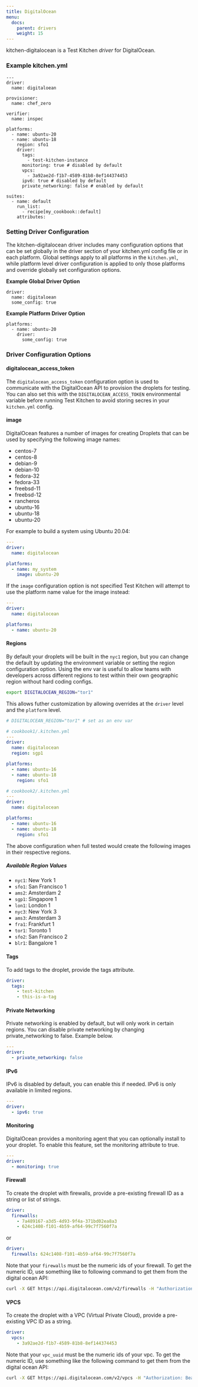 ```yaml
---
title: DigitalOcean
menu:
  docs:
    parent: drivers
    weight: 15
---
```


kitchen-digitalocean is a Test Kitchen *driver* for DigitalOcean.

### Example **kitchen.yml**

```
---
driver:
  name: digitaloean

provisioner:
  name: chef_zero

verifier:
  name: inspec

platforms:
  - name: ubuntu-20
  - name: ubuntu-18
    region: sfo1
    driver:
      tags:
        - test-kitchen-instance
      monitoring: true # disabled by default
      vpcs:
        - 3a92ae2d-f1b7-4589-81b8-8ef144374453
      ipv6: true # disabled by default
      private_networking: false # enabled by default

suites:
  - name: default
    run_list:
      - recipe[my_cookbook::default]
    attributes:
```

### Setting Driver Configuration

The kitchen-digitalocean driver includes many configuration options that can be set globally in the driver section of your kitchen.yml config file or in each platform. Global settings apply to all platforms in the `kitchen.yml`, while platform level driver configuration is applied to only those platforms and override globally set configuration options.

**Example Global Driver Option**

```
driver:
  name: digitaloean
  some_config: true
```

**Example Platform Driver Option**

```
platforms:
  - name: ubuntu-20
    driver:
      some_config: true
```

### Driver Configuration Options

#### digitalocean_access_token

The `digitalocean_access_token` configuration option is used to communicate with the DigitalOcean API to provision the droplets for testing. You can also set this with the `DIGITALOCEAN_ACCESS_TOKEN` environmental variable before running Test Kitchen to avoid storing secres in your `kitchen.yml` config.

#### image

DigitalOcean features a number of images for creating Droplets that can be used by specifying the following image names:

- centos-7
- centos-8
- debian-9
- debian-10
- fedora-32
- fedora-33
- freebsd-11
- freebsd-12
- rancheros
- ubuntu-16
- ubuntu-18
- ubuntu-20

For example to build a system using Ubuntu 20.04:

```yaml
---
driver:
  name: digitalocean

platforms:
  - name: my_system
    image: ubuntu-20
```

If the `image` configuration option is not specified Test Kitchen will attempt to use the platform name value for the image instead:

```yaml
---
driver:
  name: digitalocean

platforms:
  - name: ubuntu-20
```

#### Regions

By default your droplets will be built in the `nyc1` region, but you can change the default by updating the environment variable or setting the region configuration option. Using the env var is useful to allow teams with developers across different regions to test within their own geographic region without hard coding configs.

```bash
export DIGITALOCEAN_REGION="tor1"
```

This allows futher customization by allowing overrides at the `driver` level and the `platform` level.

```yaml
# DIGITALOCEAN_REGION="tor1" # set as an env var

# cookbook1/.kitchen.yml
---
driver:
  name: digitalocean
  region: sgp1

platforms:
  - name: ubuntu-16
  - name: ubuntu-18
    region: sfo1

# cookbook2/.kitchen.yml
---
driver:
  name: digitalocean

platforms:
  - name: ubuntu-16
  - name: ubuntu-18
    region: sfo1
```

The above configuration when full tested would create the following images in their respective regions.

##### Available Region Values

- `nyc1`: New York 1
- `sfo1`: San Francisco 1
- `ams2`: Amsterdam 2
- `sgp1`: Singapore 1
- `lon1`: London 1
- `nyc3`: New York 3
- `ams3`: Amsterdam 3
- `fra1`: Frankfurt 1
- `tor1`: Toronto 1
- `sfo2`: San Francisco 2
- `blr1`: Bangalore 1

#### Tags

To add tags to the droplet, provide the tags attribute.

```yaml
driver:
  tags:
    - test-kitchen
    - this-is-a-tag
```

#### Private Networking

Private networking is enabled by default, but will only work in certain regions. You can disable private networking by changing private_networking to
false. Example below.

```yaml
---
driver:
  - private_networking: false
```

#### IPv6

IPv6 is disabled by default, you can enable this if needed. IPv6 is only available in limited regions.

```yaml
---
driver:
  - ipv6: true
```

#### Monitoring

DigitalOcean provides a monitoring agent that you can optionally install to your
droplet.  To enable this feature, set the monitoring attribute to true.

```yaml
---
driver:
  - monitoring: true
```

#### Firewall

To create the droplet with firewalls, provide a pre-existing firewall ID as a
string or list of strings.

```yaml
driver:
  firewalls:
    - 7a489167-a3d5-4d93-9f4a-371bd02ea8a3
    - 624c1408-f101-4b59-af64-99c7f7560f7a
```

or

```yaml
driver:
  firewalls: 624c1408-f101-4b59-af64-99c7f7560f7a
```

Note that your `firewalls` must be the numeric ids of your firewall. To get the
numeric ID, use something like to following command to get them from the digital
ocean API:

```bash
curl -X GET https://api.digitalocean.com/v2/firewalls -H "Authorization: Bearer $DIGITALOCEAN_ACCESS_TOKEN"
```

#### VPCS

To create the droplet with a VPC (Virtual Private Cloud), provide a pre-existing VPC ID as a
string.

```yaml
driver:
  vpcs:
    - 3a92ae2d-f1b7-4589-81b8-8ef144374453
```

Note that your `vpc_uuid` must be the numeric ids of your vpc. To get the
numeric ID, use something like the following command to get them from the digital
ocean API:

```bash
curl -X GET https://api.digitalocean.com/v2/vpcs -H "Authorization: Bearer $DIGITALOCEAN_ACCESS_TOKEN"
```
